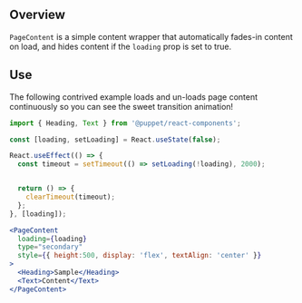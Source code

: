 ## Overview

`PageContent` is a simple content wrapper that automatically fades-in content on load, and hides content if the `loading` prop is set to true.

## Use

The following contrived example loads and un-loads page content continuously so you can see the sweet transition animation!

```jsx
import { Heading, Text } from '@puppet/react-components';

const [loading, setLoading] = React.useState(false);

React.useEffect(() => {
  const timeout = setTimeout(() => setLoading(!loading), 2000);


  return () => {
    clearTimeout(timeout);
  };
}, [loading]);

<PageContent
  loading={loading}
  type="secondary"
  style={{ height:500, display: 'flex', textAlign: 'center' }}
>
  <Heading>Sample</Heading>
  <Text>Content</Text>
</PageContent>
```
